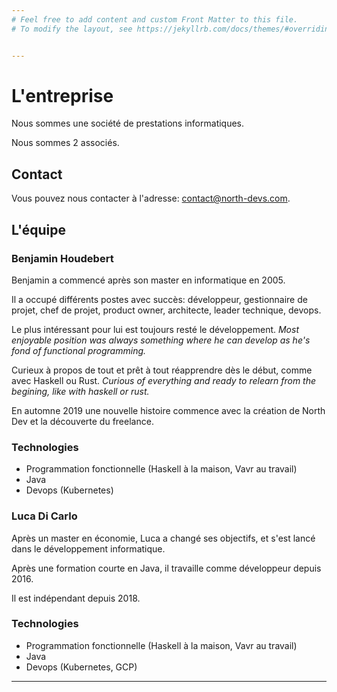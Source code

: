 ```yaml
---
# Feel free to add content and custom Front Matter to this file.
# To modify the layout, see https://jekyllrb.com/docs/themes/#overriding-theme-defaults


---
```


# L'entreprise

Nous sommes une société de prestations informatiques.

Nous sommes 2 associés.

## Contact

Vous pouvez nous contacter à l'adresse: contact@north-devs.com.

## L'équipe

### Benjamin Houdebert

Benjamin a commencé après son master en informatique en 2005.

Il a occupé différents postes avec succès: développeur, gestionnaire de projet, chef de projet, product owner, architecte, leader technique, devops.

Le plus intéressant pour lui est toujours resté le développement. 
_Most enjoyable position was always something where he can develop as he's fond of functional programming._ 

Curieux à propos de tout et prêt à tout réapprendre dès le début, comme avec Haskell ou Rust.
_Curious of everything and ready to relearn from the begining, like with haskell or rust._

En automne 2019 une nouvelle histoire commence avec la création de North Dev et la découverte du freelance.

### Technologies

- Programmation fonctionnelle (Haskell à la maison, Vavr au travail)
- Java
- Devops (Kubernetes)

### Luca Di Carlo

Après un master en économie, Luca a changé ses objectifs, et s'est lancé dans le développement informatique.

Après une formation courte en Java, il travaille comme développeur depuis 2016.

Il est indépendant depuis 2018.

### Technologies

- Programmation fonctionnelle (Haskell à la maison, Vavr au travail)
- Java
- Devops (Kubernetes, GCP)

---
